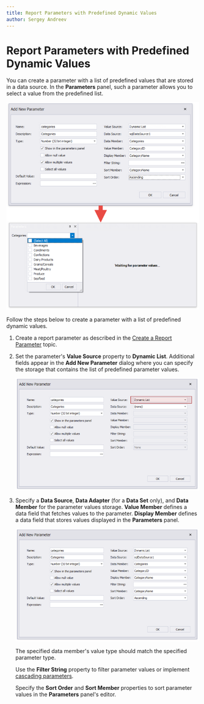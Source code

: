 ```yaml
---
title: Report Parameters with Predefined Dynamic Values
author: Sergey Andreev
---
```

# Report Parameters with Predefined Dynamic Values

You can create a parameter with a list of predefined values that are stored in a data source. In the **Parameters** panel, such a parameter allows you to select a value from the predefined list.

![Report Parameter Dynamic Values](../../../../../images/eurd-win-report-parameters-dynamic-values.png)

Follow the steps below to create a parameter with a list of predefined dynamic values.

1. Create a report parameter as described in the [Create a Report Parameter](create-a-report-parameter.md) topic.
2. Set the parameter's **Value Source** property to **Dynamic List**. Additional fields appear in the **Add New Parameter** dialog where you can specify the storage that contains the list of predefined parameter values.

    ![](../../../../../images/eurd-win-parameter-specify-dynamic-values.png)

3. Specify a **Data Source**, **Data Adapter** (for a **Data Set** only), and **Data Member** for the parameter values storage. **Value Member** defines a data field that fetches values to the parameter. **Display Member** defines a data field that stores values displayed in the **Parameters** panel.

	![Report Parameter Dynamic Values](../../../../../images/eurd-win-report-parameters-dynamic-values-dynamic-source.png)

	The specified data member's value type should match the specified parameter type.

	Use the **Filter String** property to filter parameter values or implement [cascading parameters](cascading-report-parameters.md).

	Specify the **Sort Order** and **Sort Member** properties to sort parameter values in the **Parameters** panel's editor.

